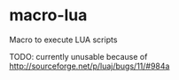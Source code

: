 macro-lua
=========

Macro to execute LUA scripts

TODO: currently unusable because of http://sourceforge.net/p/luaj/bugs/11/#984a
